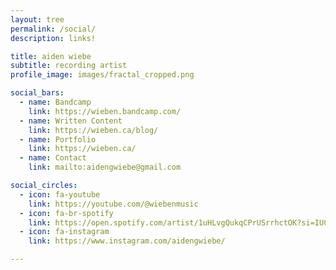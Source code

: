 ```yaml
---
layout: tree
permalink: /social/
description: links! 

title: aiden wiebe
subtitle: recording artist
profile_image: images/fractal_cropped.png

social_bars:
  - name: Bandcamp
    link: https://wieben.bandcamp.com/
  - name: Written Content
    link: https://wieben.ca/blog/
  - name: Portfolio
    link: https://wieben.ca/
  - name: Contact
    link: mailto:aidengwiebe@gmail.com

social_circles:
  - icon: fa-youtube
    link: https://youtube.com/@wiebenmusic
  - icon: fa-br-spotify
    link: https://open.spotify.com/artist/1uHLvgQukqCPrUSrrhctOK?si=IUCDvvvFTDeSY5kYh8ZZig
  - icon: fa-instagram
    link: https://www.instagram.com/aidengwiebe/

---
```

